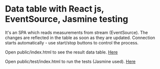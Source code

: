 # Data table with React js, EventSource, Jasmine testing

It's an SPA which reads measurements from stream (EventSource). The changes are reflected in the table as soon as they are updated. Connection starts automatically - use start/stop buttons to control the process.



Open public/index.html to see the result data table. <a href="https://shorinamaria.github.io/ReactDataTable/public/index.html">Here</a>

Open public/test/index.html to run the tests (Jasmine used). <a href="https://shorinamaria.github.io/ReactDataTable/public/index.html">Here</a>
